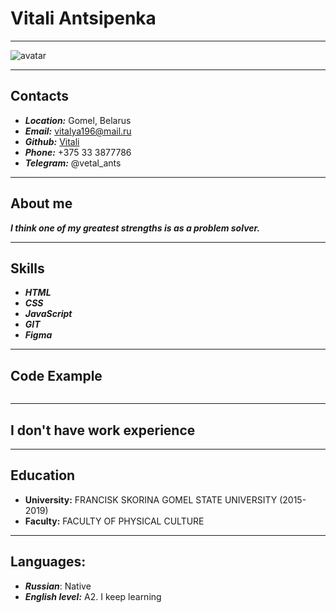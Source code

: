 #  Vitali Antsipenka
---
![avatar](https://user-images.githubusercontent.com/93735037/147918704-149e28e8-cfe2-4242-84c8-158f807c6be4.jpg)

--- 
## Contacts
 * ___Location:___ Gomel, Belarus
 * ___Email:___ vitalya196@mail.ru
 * ___Github:___ [Vitali](https://github.com/vetalants)
 * ___Phone:___ +375 33 3877786
 * ___Telegram:___ @vetal_ants
 
 ---
## About me
 ___I think one of my greatest strengths is as a problem solver.___

 ---
## Skills
* ___HTML___
* ___CSS___
* ___JavaScript___
* ___GIT___
* ___Figma___

 ---
## Code Example
 ```
 ```
 ---
## I don't have work experience
 ---
## Education
 * **University:** FRANCISK SKORINA GOMEL STATE UNIVERSITY (2015-2019)
 * **Faculty:** FACULTY OF PHYSICAL CULTURE
 
 ---
## Languages:
 * ___Russian___: Native
 * ___English level:___ A2. I keep learning
